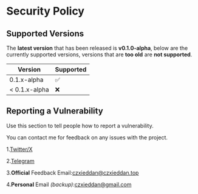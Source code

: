 # Security Policy

## Supported Versions

The **latest version** that has been released is **v0.1.0-alpha**, below are the currently supported versions, versions that are **too old** are **not supported**.

| Version | Supported          |
| ------- | ------------------ |
| 0.1.x-alpha   | :white_check_mark: |
| < 0.1.x-alpha   | :x:                |

## Reporting a Vulnerability

Use this section to tell people how to report a vulnerability.

You can contact me for feedback on any issues with the project.

1.[Twitter/X](https://twitter.com/CzXieDdan)

2.[Telegram](https://t.me/CzXieDdan)

3.**Official** Feedback Email:czxieddan@czxieddan.top

4.**Personal** Email _(backup)_:czxieddan@gmail.com
